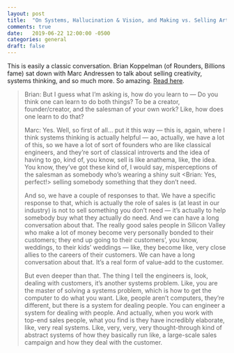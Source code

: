 ```yaml
---
layout: post
title:  "On Systems, Hallucination & Vision, and Making vs. Selling Art"
comments: true
date:   2019-06-22 12:00:00 -0500
categories: general
draft: false
---
```


This is easily a classic conversation. Brian Koppelman (of Rounders, Billions fame) sat down with Marc Andressen to talk about selling creativity, systems thinking, and so much more. So amazing. [Read here](https://a16z.com/2019/03/12/hallucination-vision-scenius-networks-selling-using-making-art-brian-koppelman-marc-andreessen/).

> Brian: But I guess what I’m asking is, how do you learn to — Do you think one can learn to do both things? To be a creator, founder/creator, and the salesman of your own work? Like, how does one learn to do that?
> 
> Marc: Yes. Well, so first of all… put it this way — this is, again, where I think systems thinking is actually helpful — ao, actually, we have a lot of this, so we have a lot of sort of founders who are like classical engineers, and they’re sort of classical introverts and the idea of having to go, kind of, you know, sell is like anathema, like, the idea. You know, they’ve got these kind of, I would say, misperceptions of the salesman as somebody who’s wearing a shiny suit <Brian: Yes, perfect!> selling somebody something that they don’t need.
> 
> And so, we have a couple of responses to that. We have a specific response to that, which is actually the role of sales is (at least in our industry) is not to sell something you don’t need — it’s actually to help somebody buy what they actually do need. And we can have a long conversation about that. The really good sales people in Silicon Valley who make a lot of money become very personally bonded to their customers; they end up going to their customers’, you know, weddings, to their kids’ weddings — like, they become like, very close allies to the careers of their customers. We can have a long conversation about that. It’s a real form of value-add to the customer.
> 
> But even deeper than that. The thing I tell the engineers is, look, dealing with customers, it’s another systems problem. Like, you are the master of solving a systems problem, which is how to get the computer to do what you want. Like, people aren’t computers, they’re different, but there is a system for dealing people. You can engineer a system for dealing with people. And actually, when you work with top-end sales people, what you find is they have incredibly elaborate, like, very real systems. Like, very, very, very thought-through kind of abstract systems of how they basically run like, a large-scale sales campaign and how they deal with the customer.